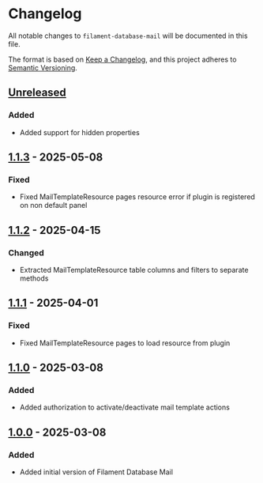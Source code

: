 # Changelog

All notable changes to `filament-database-mail` will be documented in this file.

The format is based on [Keep a Changelog](https://keepachangelog.com/en/1.1.0/),
and this project adheres to [Semantic Versioning](https://semver.org/spec/v2.0.0.html).

## [Unreleased]
### Added
- Added support for hidden properties

## [1.1.3] - 2025-05-08
### Fixed
- Fixed MailTemplateResource pages resource error if plugin is registered on non default panel

## [1.1.2] - 2025-04-15
### Changed
- Extracted MailTemplateResource table columns and filters to separate methods

## [1.1.1] - 2025-04-01
### Fixed
- Fixed MailTemplateResource pages to load resource from plugin

## [1.1.0] - 2025-03-08
### Added
- Added authorization to activate/deactivate mail template actions

## [1.0.0] - 2025-03-08
### Added
- Added initial version of Filament Database Mail

[unreleased]: https://github.com/martinpetricko/filament-database-mail/compare/1.1.3...HEAD
[1.1.3]: https://github.com/martinpetricko/filament-database-mail/compare/1.1.2...1.1.3
[1.1.2]: https://github.com/martinpetricko/filament-database-mail/compare/1.1.1...1.1.2
[1.1.1]: https://github.com/martinpetricko/filament-database-mail/compare/1.1.0...1.1.1
[1.1.0]: https://github.com/martinpetricko/filament-database-mail/compare/1.0.0...1.1.0
[1.0.0]: https://github.com/martinpetricko/filament-database-mail/releases/tag/1.0.0
